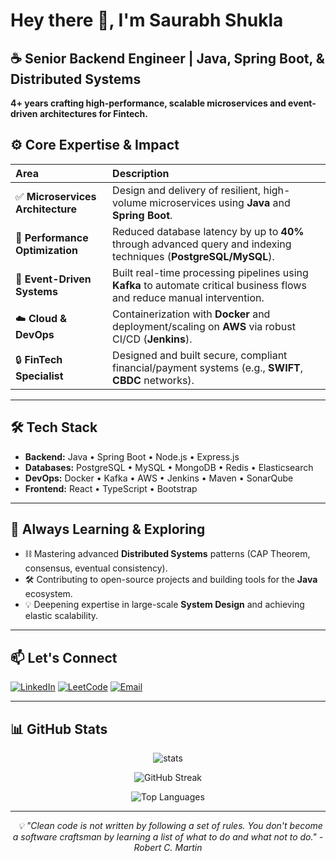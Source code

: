 # Hey there 👋, I'm Saurabh Shukla

## ☕ Senior Backend Engineer | Java, Spring Boot, & Distributed Systems

**4+ years crafting high-performance, scalable microservices and event-driven architectures for Fintech.**



## ⚙️ Core Expertise & Impact

|  Area | Description |
|  :--- | :--- |
| ✅  **Microservices Architecture** | Design and delivery of resilient, high-volume microservices using **Java** and **Spring Boot**. |
| 🚀  **Performance Optimization** | Reduced database latency by up to **40%** through advanced query and indexing techniques (**PostgreSQL/MySQL**). |
| 🧠  **Event-Driven Systems** | Built real-time processing pipelines using **Kafka** to automate critical business flows and reduce manual intervention. |
| ☁️  **Cloud & DevOps** | Containerization with **Docker** and deployment/scaling on **AWS** via robust CI/CD (**Jenkins**). |
| 🔒  **FinTech Specialist** | Designed and built secure, compliant financial/payment systems (e.g., **SWIFT**, **CBDC** networks). |

---

## 🛠️ Tech Stack

- **Backend:** Java • Spring Boot • Node.js • Express.js
- **Databases:** PostgreSQL • MySQL • MongoDB • Redis • Elasticsearch
- **DevOps:** Docker • Kafka • AWS • Jenkins • Maven • SonarQube
- **Frontend:** React • TypeScript • Bootstrap

---

## 🎯 Always Learning & Exploring

- ⛓️ Mastering advanced **Distributed Systems** patterns (CAP Theorem, consensus, eventual consistency).
- 🛠️ Contributing to open-source projects and building tools for the **Java** ecosystem.
- 💡 Deepening expertise in large-scale **System Design** and achieving elastic scalability.

---

## 📫 Let's Connect

[![LinkedIn](https://img.shields.io/badge/LinkedIn-%230077B5.svg?style=for-the-badge&logo=linkedin&logoColor=white)](https://www.linkedin.com/in/saurabh1515/)
[![LeetCode](https://img.shields.io/badge/LeetCode-FFA116?style=for-the-badge&logo=leetcode&logoColor=white)](https://leetcode.com/s1gma)
[![Email](https://img.shields.io/badge/Email-D14836?style=for-the-badge&logo=gmail&logoColor=white)](mailto:saurabhshukla1515@gmail.com)

---

## 📊 GitHub Stats

<div align="center">
  
![stats](https://github-readme-stats.vercel.app/api?username=saurabh1515&theme=dark&hide_border=true&include_all_commits=true&count_private=true&show_icons=true)

![GitHub Streak](https://github-readme-streak-stats.herokuapp.com/?user=saurabh1515&theme=dark&hide_border=true)

![Top Languages](https://github-readme-stats.vercel.app/api/top-langs/?username=saurabh1515&theme=dark&hide_border=true&layout=compact&langs_count=8)

</div>

---

<div align="center">
  <i>💡 "Clean code is not written by following a set of rules. You don't become a software craftsman by learning a list of what to do and what not to do." - Robert C. Martin</i>
</div>
